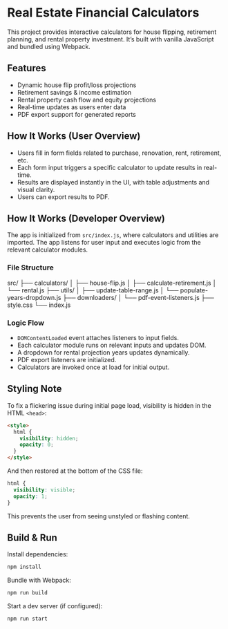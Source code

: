 # Real Estate Financial Calculators

This project provides interactive calculators for house flipping, retirement planning, and rental property investment. It’s built with vanilla JavaScript and bundled using Webpack.

## Features

- Dynamic house flip profit/loss projections
- Retirement savings & income estimation
- Rental property cash flow and equity projections
- Real-time updates as users enter data
- PDF export support for generated reports

## How It Works (User Overview)

- Users fill in form fields related to purchase, renovation, rent, retirement, etc.
- Each form input triggers a specific calculator to update results in real-time.
- Results are displayed instantly in the UI, with table adjustments and visual clarity.
- Users can export results to PDF.

## How It Works (Developer Overview)

The app is initialized from `src/index.js`, where calculators and utilities are imported. The app listens for user input and executes logic from the relevant calculator modules.

### File Structure

src/
├── calculators/
│ ├── house-flip.js
│ ├── calculate-retirement.js
│ └── rental.js
├── utils/
│ ├── update-table-range.js
│ └── populate-years-dropdown.js
├── downloaders/
│ └── pdf-event-listeners.js
├── style.css
└── index.js

### Logic Flow

- `DOMContentLoaded` event attaches listeners to input fields.
- Each calculator module runs on relevant inputs and updates DOM.
- A dropdown for rental projection years updates dynamically.
- PDF export listeners are initialized.
- Calculators are invoked once at load for initial output.

## Styling Note

To fix a flickering issue during initial page load, visibility is hidden in the HTML `<head>`:

```html
<style>
  html {
    visibility: hidden;
    opacity: 0;
  }
</style>
```

And then restored at the bottom of the CSS file:

```css
html {
  visibility: visible;
  opacity: 1;
}
```

This prevents the user from seeing unstyled or flashing content.

## Build & Run

Install dependencies:

```bash
npm install
```

Bundle with Webpack:

```bash
npm run build
```

Start a dev server (if configured):

```bash
npm run start
```
